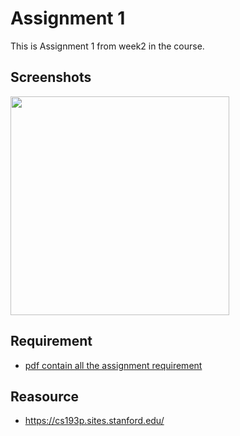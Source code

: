 # Assignment 1
This is Assignment 1 from week2 in the course. 

## Screenshots

<img src="./Demo/memorizeUIDemo.mp4" width=350px />


## Requirement
- [pdf contain all the assignment requirement](https://github.com/mohamedspicer/CS193p-Developing-Apps-for-iOS/blob/master/Assignment1-Memorize/assignment_1.pdf)

## Reasource

- https://cs193p.sites.stanford.edu/

